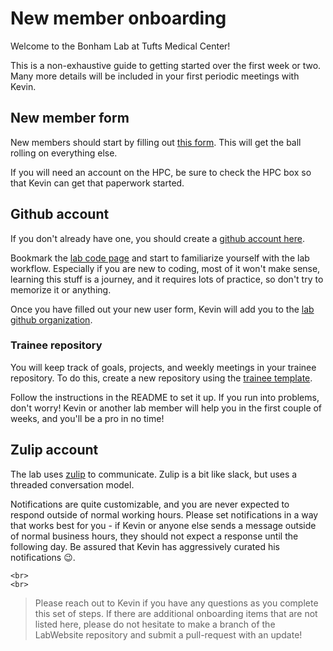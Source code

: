 # New member onboarding

Welcome to the Bonham Lab at Tufts Medical Center!

This is a non-exhaustive guide to getting started
over the first week or two.
Many more details will be included in your first
periodic meetings with Kevin.

## New member form

New members should start by filling out [this form][new-labmember].
This will get the ball rolling on everything else.

If you will need an account on the HPC,
be sure to check the HPC box so that Kevin
can get that paperwork started.

[new-labmember]: https://baserow.io/form/c8xNEibNpemn-cbZiKnuliYVcrQ9M2w_0rNuCfsC6W4

## Github account

If you don't already have one,
you should create a [github account here][github-newuser].

Bookmark the [lab code page](/protocols/code)
and start to familiarize yourself with the lab workflow.
Especially if you are new to coding,
most of it won't make sense,
learning this stuff is a journey,
and it requires lots of practice, so don't try to memorize it or anything.

[github-newuser]: https://github.com/signup

Once you have filled out your new user form,
Kevin will add you to the [lab github organization][lab-github].

[lab-github]: https://github.com/BonhamLab

### Trainee repository

You will keep track of goals, projects,
and weekly meetings in your trainee repository.
To do this, create a new repository
using the [trainee template][trainee-template].

Follow the instructions in the README
to set it up.
If you run into problems, don't worry!
Kevin or another lab member will help you
in the first couple of weeks,
and you'll be a pro in no time!

[trainee-template]: #

## Zulip account

The lab uses [zulip] to communicate.
Zulip is a bit like slack,
but uses a threaded conversation model.

Notifications are quite customizable,
and you are never expected to respond outside of normal working hours.
Please set notifications
in a way that works best for you -
if Kevin or anyone else sends a message outside of normal business hours,
they should not expect a response until the following day.
Be assured that Kevin has aggressively curated his notifications 😉.

[zulip]: https://bonhamlab.zulipchat.com/

~~~
<br>
<br>
~~~

> Please reach out to Kevin if you have any questions as you complete this set of steps. If there are additional onboarding items that are not listed here, please do not hesitate to make a branch of the LabWebsite repository and submit a pull-request with an update!

